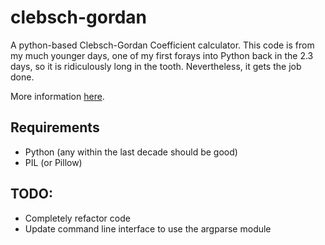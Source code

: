 # clebsch-gordan

A python-based Clebsch-Gordan Coefficient calculator.  This code is from my
much younger days, one of my first forays into Python back in the 2.3 days, so
it is ridiculously long in the tooth.  Nevertheless, it gets the job done.

More information [here](https://havoc.io/post/clebschgordan/).


## Requirements

- Python (any within the last decade should be good)
- PIL (or Pillow)


## TODO:

- Completely refactor code
- Update command line interface to use the argparse module
